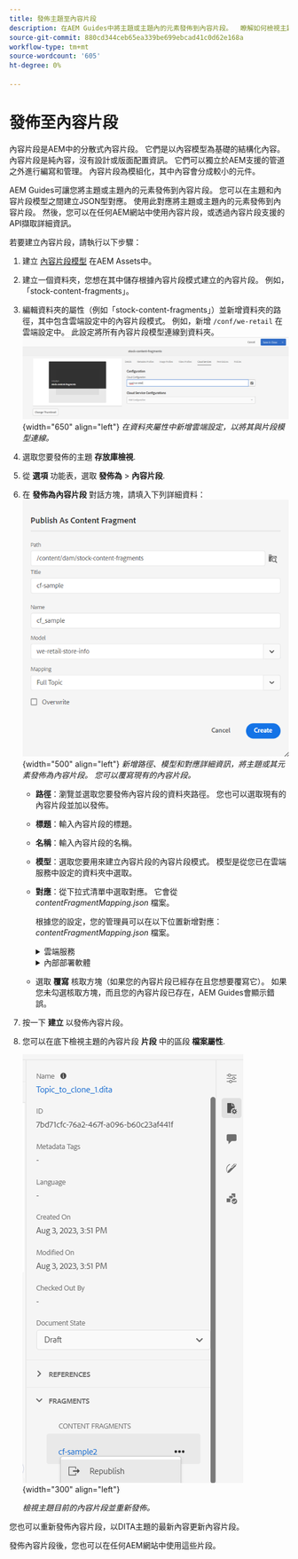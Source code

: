 ```yaml
---
title: 發佈主題至內容片段
description: 在AEM Guides中將主題或主題內的元素發佈到內容片段。  瞭解如何檢視主題目前的內容片段並重新發佈。
source-git-commit: 880cd344ceb65ea339be699ebcad41c0d62e168a
workflow-type: tm+mt
source-wordcount: '605'
ht-degree: 0%

---
```


# 發佈至內容片段

內容片段是AEM中的分散式內容片段。 它們是以內容模型為基礎的結構化內容。 內容片段是純內容，沒有設計或版面配置資訊。 它們可以獨立於AEM支援的管道之外進行編寫和管理。 內容片段為模組化，其中內容會分成較小的元件。

AEM Guides可讓您將主題或主題內的元素發佈到內容片段。 您可以在主題和內容片段模型之間建立JSON型對應。 使用此對應將主題或主題內的元素發佈到內容片段。 然後，您可以在任何AEM網站中使用內容片段，或透過內容片段支援的API擷取詳細資訊。


若要建立內容片段，請執行以下步驟：

1. 建立 [內容片段模型](https://experienceleague.adobe.com/docs/experience-manager-65/assets/content-fragments/content-fragments-models.html?lang=zh-Hant) 在AEM Assets中。
1. 建立一個資料夾，您想在其中儲存根據內容片段模式建立的內容片段。 例如，「stock-content-fragments」。
1. 編輯資料夾的屬性（例如「stock-content-fragments」）並新增資料夾的路徑，其中包含雲端設定中的內容片段模式。
例如，新增 `/conf/we-retail` 在雲端設定中。 此設定將所有內容片段模型連線到資料夾。\
   ![在資料夾屬性中新增雲端設定詳細資料](images/fragment-folder-cloud-configuration.png){width="650" align="left"}
   *在資料夾屬性中新增雲端設定，以將其與片段模型連線。*
1. 選取您要發佈的主題 **存放庫檢視**.
1. 從 **選項** 功能表，選取 **發佈為** > **內容片段**.
1. 在 **發佈為內容片段** 對話方塊，請填入下列詳細資料：
   ![在「發佈為內容片段」對話方塊中新增片段模型和對應詳細資訊](images/content-fragment-publish.png){width="500" align="left"}
   *新增路徑、模型和對應詳細資訊，將主題或其元素發佈為內容片段。 您可以覆寫現有的內容片段。*

   * **路徑**：瀏覽並選取您要發佈內容片段的資料夾路徑。 您也可以選取現有的內容片段並加以發佈。
   * **標題**：輸入內容片段的標題。
   * **名稱**：輸入內容片段的名稱。
   * **模型**：選取您要用來建立內容片段的內容片段模式。 模型是從您已在雲端服務中設定的資料夾中選取。
   * **對應**：從下拉式清單中選取對應。 它會從 *contentFragmentMapping.json* 檔案。



     根據您的設定，您的管理員可以在以下位置新增對應： *contentFragmentMapping.json* 檔案。

     <details>
        <summary>雲端服務</summary>

     進一步瞭解如何 [建立主題與內容片段之間的對應](../cs-install-guide/conf-content-fragment-mapping-cs.md) 在Cloud Service安裝與設定指南中。
     </details>

     <details>
        <summary> 內部部署軟體</summary>

     進一步瞭解如何 [建立主題與內容片段之間的對應](../install-guide/conf-content-fragment-mapping.md) ，位於On-premise安裝與設定指南中。

     </details>
   * 選取 **覆寫** 核取方塊（如果您的內容片段已經存在且您想要覆寫它）。 如果您未勾選核取方塊，而且您的內容片段已存在，AEM Guides會顯示錯誤。
1. 按一下 **建立** 以發佈內容片段。
1. 您可以在底下檢視主題的內容片段 **片段** 中的區段 **檔案屬性**.

   ![檢視主題的內容片段](images/topic-content-fragments.png){width="300" align="left"}

   *檢視主題目前的內容片段並重新發佈。*

您也可以重新發佈內容片段，以DITA主題的最新內容更新內容片段。



發佈內容片段後，您也可以在任何AEM網站中使用這些片段。
